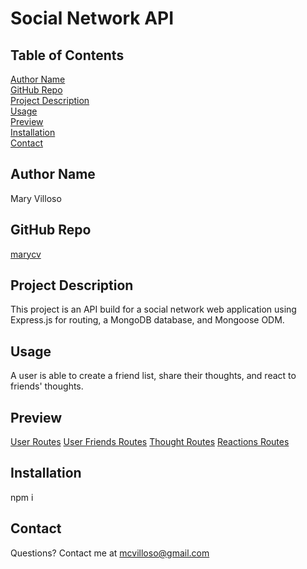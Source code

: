 # Social Network API
## Table of Contents
[Author Name](#author-name) <br>
[GitHub Repo](#github-repo) <br>
[Project Description](#project-description) <br>
[Usage](#usage) <br>
[Preview](#preview) <br>
[Installation](#installation) <br>
[Contact](#contact)
## Author Name
Mary Villoso
## GitHub Repo
[marycv](https://github.com/marycv/social_network_api)
## Project Description
This project is an API build for a social network web application using Express.js for routing, a MongoDB database, and Mongoose ODM.
## Usage
A user is able to create a friend list, share their thoughts, and react to friends' thoughts.
## Preview
[User Routes](https://drive.google.com/file/d/1tAZJhqxig3NinNTDl5aSpLnbw6sgJxjm/view)
[User Friends Routes](https://drive.google.com/file/d/1VX2vftcMbyAe_MF2r5V5nsvf2cDjNXbk/view)
[Thought Routes](https://drive.google.com/file/d/16vfcmwbXMaYZj_zUBpjfSzT7ZMaMHp3O/view)
[Reactions Routes](https://drive.google.com/file/d/1f0SPqiesd_JJftd99ZskAKeavD9FZCn9/view)
## Installation
npm i
## Contact
Questions? Contact me at mcvilloso@gmail.com
